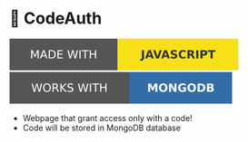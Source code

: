 # 🔑 CodeAuth
![JS](/img/js.svg) ![MongoDB](/img/mongodb.svg)
- Webpage that grant access only with a code!
- Code will be stored in MongoDB database
